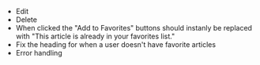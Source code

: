 - Edit
- Delete
- When clicked the "Add to Favorites" buttons should instanly be replaced with "This article is already in your favorites list."
- Fix the heading for when a user doesn't have favorite articles
- Error handling
